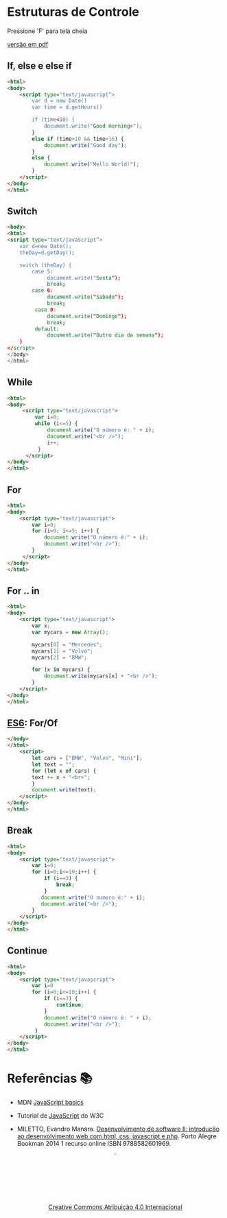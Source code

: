 <!-- .slide:  data-background-opacity="0.1" data-background-image="https://miro.medium.com/max/1800/1*6ahbWjp_g9hqhaTDSJOL1Q.png" 
data-transition="convex"  -->
# Estruturas de Controle
<!-- .element: style="margin-bottom:100px; font-size: 60px; color:F5F5F5; font-family: Marker Felt;" -->

Pressione 'F' para tela cheia
<!-- .element: style="font-size: small;" -->

[versão em pdf](?print-pdf)
<!-- .element: style="font-size: small;" -->


<!-- .slide: data-background="#4AA791" data-transition="zoom" -->
## If, else e else if
<!-- .element: style="margin-bottom:50px; font-size: 40px; font-family: Marker Felt; color:#2B2625" -->

```html
<html>
<body>
    <script type="text/javascript”>
        var d = new Date()
        var time = d.getHours()

        if (time<10) {
            document.write("Good morning>");
        }
        else if (time>10 && time<16) {
            document.write("Good day");
        }
        else {
            document.write("Hello World!");
        }
    </script>
</body>
</html>
```
<!-- .element: style="margin-bottom:50px; font-size: 16px; font-family: arial; color:black; background-color: #F2FAF3;" -->


<!-- .slide: data-background="#4AA791" data-transition="zoom" -->
## Switch
<!-- .element: style="margin-bottom:50px; font-size: 40px; font-family: Marker Felt; color:#2B2625" -->

```html
<body>
<html>
<script type="text/javascript”>
    var d=new Date();
    theDay=d.getDay();

    switch (theDay) {
        case 5:
             document.write("Sexta");
             break;
        case 6:
             document.write("Sabado");
             break;
         case 0:
             document.write("Domingo");
             break;
         default:
             document.write("Outro dia da semana");
    }
</script>
</body>
</html>
```
<!-- .element: style="margin-bottom:50px; font-size: 16px; font-family: arial; color:black; background-color: #F2FAF3;" -->


<!-- .slide: data-background="#4AA791" data-transition="zoom" -->
## While
<!-- .element: style="margin-bottom:50px; font-size: 40px; font-family: Marker Felt; color:#2B2625" -->

```html
<html>
<body>
     <script type="text/javascript">
         var i=0;
         while (i<=5) {
             document.write("O número é: " + i);
             document.write("<br />");
             i++;
          }
      </script>
</body>
</html>
```
<!-- .element: style="margin-bottom:50px; font-size: 16px; font-family: arial; color:black; background-color: #F2FAF3;" -->


<!-- .slide: data-background="#4AA791" data-transition="zoom" -->
## For
<!-- .element: style="margin-bottom:50px; font-size: 40px; font-family: Marker Felt; color:#2B2625" -->

```html
<html>
<body>
    <script type="text/javascript">
        var i=0;
        for (i=0; i<=5; i++) {
            document.write("O número é:" + i);
            document.write("<br />");
        }
     </script>
</body>
</html>
```
<!-- .element: style="margin-bottom:50px; font-size: 16px; font-family: arial; color:black; background-color: #F2FAF3;" -->


<!-- .slide: data-background="#4AA791" data-transition="zoom" -->
## For .. in
<!-- .element: style="margin-bottom:50px; font-size: 40px; font-family: Marker Felt; color:#2B2625" -->

```html
<html>
<body>
    <script type="text/javascript">
        var x;
        var mycars = new Array();

        mycars[0] = "Mercedes";
        mycars[1] = "Volvo";
        mycars[2] = "BMW";

        for (x in mycars) {
            document.write(mycars[x] + "<br />");
        }
    </script>
</body>
</html>
```
<!-- .element: style="margin-bottom:50px; font-size: 16px; font-family: arial; color:black; background-color: #F2FAF3;" -->


<!-- .slide: data-background="#4AA791" data-transition="zoom" -->
## [ES6](https://www.w3schools.com/js/js_es6.asp#mark_forof): For/Of
<!-- .element: style="margin-bottom:50px; font-size: 40px; font-family: Marker Felt; color:#2B2625" -->

```html
</body>
</html>
    <script>
        let cars = ["BMW", "Volvo", "Mini"];
        let text = "";
        for (let x of cars) {
        text += x + "<br>";
        }
        document.write(text);
    </script>
</body>
</html>
```
<!-- .element: style="margin-bottom:50px; font-size: 16px; font-family: arial; color:black; background-color: #F2FAF3;" -->


<!-- .slide: data-background="#4AA791" data-transition="zoom" -->
## Break
<!-- .element: style="margin-bottom:50px; font-size: 40px; font-family: Marker Felt; color:#2B2625" -->

```html
<html>
<body>
    <script type="text/javascript">
        var i=0;
        for (i=0;i<=10;i++) {
            if (i==3) {
                break;
            }
           document.write("O numero é:" + i);
           document.write("<br />");
        }
    </script>
</body>
</html>
```
<!-- .element: style="margin-bottom:50px; font-size: 16px; font-family: arial; color:black; background-color: #F2FAF3;" -->


<!-- .slide: data-background="#4AA791" data-transition="zoom" -->
## Continue
<!-- .element: style="margin-bottom:50px; font-size: 40px; font-family: Marker Felt; color:#2B2625" -->

```html
<html>
<body>
    <script type="text/javascript">
        var i=0
        for (i=0;i<=10;i++) {
            if (i==3) {
                continue;
            }
            document.write("O número é: " + i);
            document.write("<br />");
         }
    </script>
</body>
</html>
```
<!-- .element: style="margin-bottom:50px; font-size: 16px; font-family: arial; color:black; background-color: #F2FAF3;" -->


<!-- .slide: data-background="#4AA791" data-transition="zoom" -->
# Referências 📚
<!-- .element: style="margin-bottom:50px; font-size: 40px; font-family: Marker Felt; color:#2B2625" -->

* MDN [JavaScript basics](https://developer.mozilla.org/en-US/docs/Learn/Getting_started_with_the_web/JavaScript_basics)
<!-- .element: style="margin-bottom:40px; font-size: 20px; color:white; font-family: arial;" -->

* Tutorial de [JavaScript](http://www.w3schools.com/js) do W3C
<!-- .element: style="margin-bottom:40px; font-size: 20px; color:white; font-family: arial;" -->

* MILETTO, Evandro Manara. [Desenvolvimento de software II: introdução ao desenvolvimento web com html, css, javascript e php](https://biblioteca.ifrs.edu.br/pergamum_ifrs/biblioteca_s/acesso_login.php?cod_acervo_acessibilidade=5020682&acesso=aHR0cHM6Ly9pbnRlZ3JhZGEubWluaGFiaWJsaW90ZWNhLmNvbS5ici9ib29rcy85Nzg4NTgyNjAxOTY5&label=acesso%20restrito). Porto Alegre Bookman 2014 1 recurso online ISBN 9788582601969.
<!-- .element: style="margin-bottom:40px; font-size: 20px; color:white; font-family: arial;" -->

<center>
<a href="https://github.com/rodrigoprestesmachado" target="blanck"><img src="../../imgs/logo.png" alt="Rodrigo Prestes Machado" width="3%" height="3%" border=0 style="border:0; text-decoration:none; outline:none"></a><br/>
<a rel="license" href="http://creativecommons.org/licenses/by/4.0/">Creative Commons Atribuição 4.0 Internacional</a>